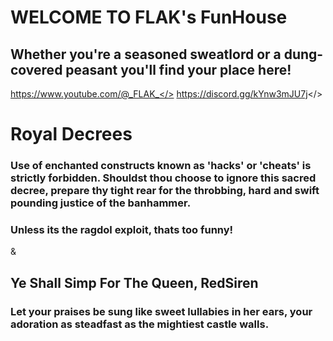 # WELCOME TO FLAK's FunHouse
## Whether you're a seasoned sweatlord or a dung-covered peasant you'll find your place here!
<a id="Enjoy Mordhau Videos">https://www.youtube.com/@_FLAK_</>
<a id="Join Our Discord">https://discord.gg/kYnw3mJU7j</>
# Royal Decrees
### Use of enchanted constructs known as 'hacks' or 'cheats' is strictly forbidden. Shouldst thou choose to ignore this sacred decree, prepare thy tight rear for the throbbing, hard and swift pounding justice of the banhammer. 
### Unless its the ragdol exploit, thats too funny!
&
## Ye Shall Simp For The Queen, RedSiren
### Let your praises be sung like sweet lullabies in her ears, your adoration as steadfast as the mightiest castle walls.
